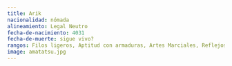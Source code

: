 ```yaml
---
title: Arik
nacionalidad: nómada
alineamiento: Legal Neutro
fecha-de-nacimiento: 4031
fecha-de-muerte: sigue vivo?
rangos: Filos ligeros, Aptitud con armaduras, Artes Marciales, Reflejos
image: amatatsu.jpg
---
```


